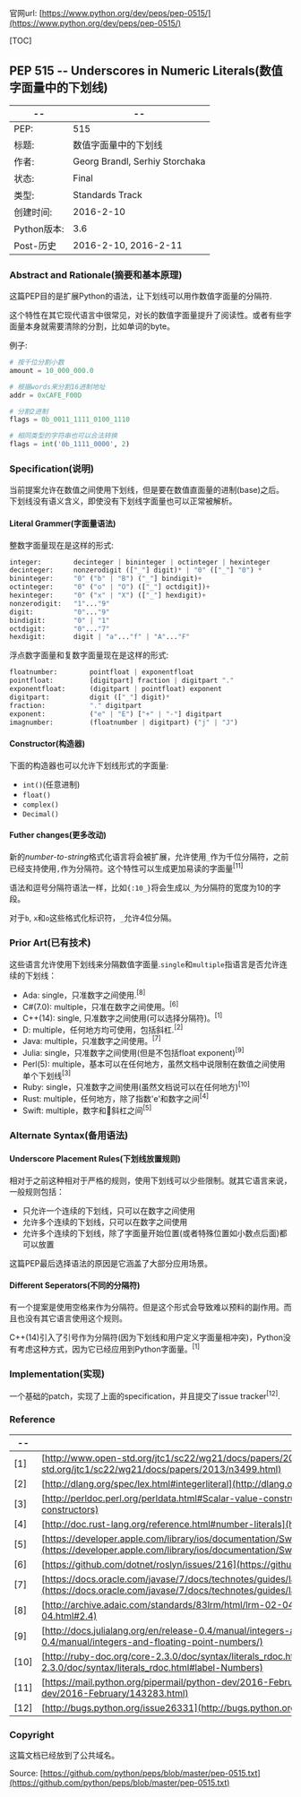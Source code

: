 官网url: [https://www.python.org/dev/peps/pep-0515/](https://www.python.org/dev/peps/pep-0515/)

[TOC]

## PEP 515 -- Underscores in Numeric Literals(数值字面量中的下划线)

-- | --
-- | --
PEP: | 515
标题: | 数值字面量中的下划线
作者: | Georg Brandl, Serhiy Storchaka
状态: | Final
类型: | Standards Track
创建时间: | 2016-2-10
Python版本: | 3.6
Post-历史 | 2016-2-10, 2016-2-11

### Abstract and Rationale(摘要和基本原理)

这篇PEP目的是扩展Python的语法，让下划线可以用作数值字面量的分隔符.

这个特性在其它现代语言中很常见，对长的数值字面量提升了阅读性。或者有些字面量本身就需要清除的分割，比如单词的byte。

例子:

```python
# 按千位分割小数
amount = 10_000_000.0

# 根据words来分割16进制地址
addr = 0xCAFE_F00D

# 分割2进制
flags = 0b_0011_1111_0100_1110

# 相同类型的字符串也可以合法转换
flags = int('0b_1111_0000', 2)
```

### Specification(说明)

当前提案允许在数值之间使用下划线，但是要在数值直面量的进制(base)之后。下划线没有语义含义，即使没有下划线字面量也可以正常被解析。

#### Literal Grammer(字面量语法)

整数字面量现在是这样的形式:

```python
integer:        decinteger | bininteger | octinteger | hexinteger 
decinteger:     nonzerodigit (["_"] digit)* | "0" (["_"] "0") *
bininteger:     "0" ("b" | "B") ("_"] bindigit)+
octinteger:     "0" ("o" | "O") (["_"] octdigit])+
hexinteger:     "0" ("x" | "X") (["_"] hexdigit)+
nonzerodigit:   "1"..."9"
digit:          "0"..."9"
bindigit:       "0" | "1"
octdigit:       "0"..."7"
hexdigit:       digit | "a"..."f" | "A"..."F"
```

浮点数字面量和复数字面量现在是这样的形式:

```python
floatnumber:        pointfloat | exponentfloat
pointfloat:         [digitpart] fraction | digitpart "."
exponentfloat:      (digitpart | pointfloat) exponent
digitpart:          digit (["_"] digit)*
fraction:           "." digitpart
exponent:           ("e" | "E") ["+" | "-"] digitpart
imagnumber:         (floatnumber | digitpart) ("j" | "J")
```

#### Constructor(构造器)

下面的构造器也可以允许下划线形式的字面量:

- `int()`(任意进制)
- `float()`
- `complex()`
- `Decimal()`

#### Futher changes(更多改动)

新的*number-to-string*格式化语言将会被扩展，允许使用`_`作为千位分隔符，之前已经支持使用`,`作为分隔符。这个特性可以生成更加易读的字面量<sup>[11]</sup>

语法和逗号分隔符语法一样，比如`{:10_}`将会生成以`_`为分隔符的宽度为10的字段。

对于`b`, `x`和`o`这些格式化标识符，`_`允许4位分隔。

### Prior Art(已有技术)

这些语言允许使用下划线来分隔数值字面量.`single`和`multiple`指语言是否允许连续的下划线：

- Ada: single，只准数字之间使用.<sup>[8]</sup>
- C#(7.0): multiple，只准在数字之间使用。<sup>[6]</sup>
- C++(14): single, 只准数字之间使用(可以选择分隔符)。<sup>[1]</sup>
- D: multiple，任何地方均可使用，包括斜杠.<sup>[2]</sup>
- Java: multiple，只准数字之间使用。<sup>[7]</sup>
- Julia: single，只准数字之间使用(但是不包括float exponent)<sup>[9]</sup>
- Perl(5): multiple，基本可以在任何地方，虽然文档中说限制在数值之间使用单个下划线<sup>[3]</sup>
- Ruby: single，只准数字之间使用(虽然文档说可以在任何地方)<sup>[10]</sup>
- Rust: multiple，任何地方，除了指数'e'和数字之间<sup>[4]</sup>
- Swift: multiple，数字和斜杠之间<sup>[5]</sup>

### Alternate Syntax(备用语法)

#### Underscore Placement Rules(下划线放置规则)

相对于之前这种相对于严格的规则，使用下划线可以少些限制。就其它语言来说，一般规则包括：

- 只允许一个连续的下划线，只可以在数字之间使用
- 允许多个连续的下划线，只可以在数字之间使用
- 允许多个连续的下划线，除了字面量开始位置(或者特殊位置如小数点后面)都可以放置

这篇PEP最后选择语法的原因是它涵盖了大部分应用场景。

#### Different Seperators(不同的分隔符)

有一个提案是使用空格来作为分隔符。但是这个形式会导致难以预料的副作用。而且也没有其它语言使用这个规则。

C++(14)引入了引号作为分隔符(因为下划线和用户定义字面量相冲突)，Python没有考虑这种方式，因为它已经应用到Python字面量。<sup>[1]</sup>

### Implementation(实现)

一个基础的patch，实现了上面的specification，并且提交了issue tracker<sup>[12]</sup>.

### Reference

-- | --
-- | --
[1] | [http://www.open-std.org/jtc1/sc22/wg21/docs/papers/2013/n3499.html](http://www.open-std.org/jtc1/sc22/wg21/docs/papers/2013/n3499.html)
[2] | [http://dlang.org/spec/lex.html#integerliteral](http://dlang.org/spec/lex.html#integerliteral)
[3] | [http://perldoc.perl.org/perldata.html#Scalar-value-constructors](http://perldoc.perl.org/perldata.html#Scalar-value-constructors)
[4] | [http://doc.rust-lang.org/reference.html#number-literals](http://doc.rust-lang.org/reference.html#number-literals)
[5] | [https://developer.apple.com/library/ios/documentation/Swift/Conceptual/Swift_Programming_Language/LexicalStructure.html](https://developer.apple.com/library/ios/documentation/Swift/Conceptual/Swift_Programming_Language/LexicalStructure.html)
[6] | [https://github.com/dotnet/roslyn/issues/216](https://github.com/dotnet/roslyn/issues/216)
[7] | [https://docs.oracle.com/javase/7/docs/technotes/guides/language/underscores-literals.html](https://docs.oracle.com/javase/7/docs/technotes/guides/language/underscores-literals.html)
[8] | [http://archive.adaic.com/standards/83lrm/html/lrm-02-04.html#2.4](http://archive.adaic.com/standards/83lrm/html/lrm-02-04.html#2.4)
[9] | [http://docs.julialang.org/en/release-0.4/manual/integers-and-floating-point-numbers/](http://docs.julialang.org/en/release-0.4/manual/integers-and-floating-point-numbers/)
[10] | [http://ruby-doc.org/core-2.3.0/doc/syntax/literals_rdoc.html#label-Numbers](http://ruby-doc.org/core-2.3.0/doc/syntax/literals_rdoc.html#label-Numbers)
[11] | [https://mail.python.org/pipermail/python-dev/2016-February/143283.html](https://mail.python.org/pipermail/python-dev/2016-February/143283.html)
[12] | [http://bugs.python.org/issue26331](http://bugs.python.org/issue26331)

### Copyright

这篇文档已经放到了公共域名。

Source: [https://github.com/python/peps/blob/master/pep-0515.txt](https://github.com/python/peps/blob/master/pep-0515.txt)






